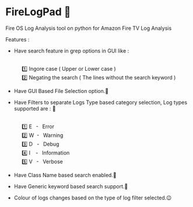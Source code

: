 # FireLogPad :dart:
Fire OS Log Analysis tool on python for Amazon Fire TV Log Analysis

Features :

* Have search feature in grep options in GUI like :

     </br>&ensp;&ensp;&ensp;:one: Ingore case ( Upper or Lower case )
     </br>&ensp;&ensp;&ensp;:two: Negating the search ( The lines without the search keyword )

* Have GUI Based File Selection option.:file_folder:

* Have Filters to separate Logs Type based category selection, Log types supported are : :vertical_traffic_light:

    </br>&ensp;&ensp;&ensp;:one: E &ensp;- &ensp;Error
    </br>&ensp;&ensp;&ensp;:two: W &nbsp;- &ensp;Warning
    </br>&ensp;&ensp;&ensp;:three: D &nbsp;&nbsp;- &ensp;Debug
    </br>&ensp;&ensp;&ensp;:four: I &ensp;&nbsp;- &ensp;Information
    </br>&ensp;&ensp;&ensp;:five: V &ensp;- &ensp;Verbose
    
* Have Class Name based search enabled.:mega:

* Have Generic keyword based search support.:microscope:

* Colour of logs changes based on the type of log filter selected.:wink:
